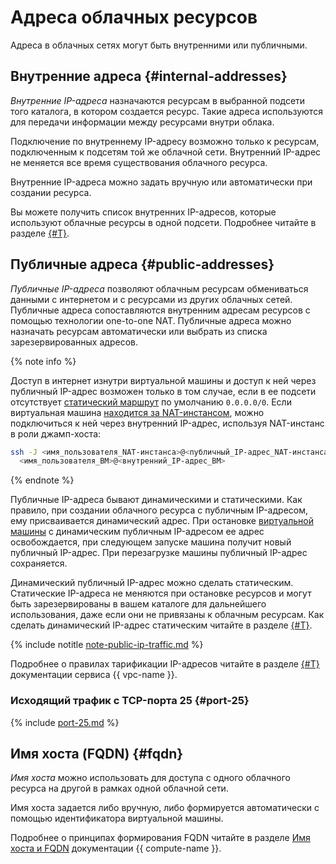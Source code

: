 # Адреса облачных ресурсов

Адреса в облачных сетях могут быть внутренними или публичными.

## Внутренние адреса {#internal-addresses}

_Внутренние IP-адреса_ назначаются ресурсам в выбранной подсети того каталога, в котором создается ресурс. Такие адреса используются для передачи информации между ресурсами внутри облака.

Подключение по внутреннему IP-адресу возможно только к ресурсам, подключенным к подсетям той же облачной сети. Внутренний IP-адрес не меняется все время существования облачного ресурса.

Внутренние IP-адреса можно задать вручную или автоматически при создании ресурса.

Вы можете получить список внутренних IP-адресов, которые используют облачные ресурсы в одной подсети. Подробнее читайте в разделе [{#T}](../operations/subnet-used-addresses.md).

## Публичные адреса {#public-addresses}

_Публичные IP-адреса_ позволяют облачным ресурсам обмениваться данными с интернетом и с ресурсами из других облачных сетей. Публичные адреса сопоставляются внутренним адресам ресурсов с помощью технологии one-to-one NAT. Публичные адреса можно назначать ресурсам автоматически или выбрать из списка зарезервированных адресов.

{% note info %}

Доступ в интернет изнутри виртуальной машины и доступ к ней через публичный IP-адрес возможен только в том случае, если в ее подсети отсутствует [статический маршрут](./static-routes.md) по умолчанию `0.0.0.0/0`. Если виртуальная машина [находится за NAT-инстансом](../../tutorials/routing/nat-instance.md), можно подключиться к ней через внутренний IP-адрес, используя NAT-инстанс в роли джамп-хоста:

```bash
ssh -J <имя_пользователя_NAT-инстанса>@<публичный_IP-адрес_NAT-инстанса> \
  <имя_пользователя_ВМ>@<внутренний_IP-адрес_ВМ>
```

{% endnote %}

Публичные IP-адреса бывают динамическими и статическими. Как правило, при создании облачного ресурса с публичным IP-адресом, ему присваивается динамический адрес. При остановке [виртуальной машины](../../glossary/vm.md) с динамическим публичным IP-адресом ее адрес освобождается, при следующем запуске машина получит новый публичный IP-адрес. При перезагрузке машины публичный IP-адрес сохраняется.

Динамический публичный IP-адрес можно сделать статическим. Статические IP-адреса не меняются при остановке ресурсов и могут быть зарезервированы в вашем каталоге для дальнейшего использования, даже если они не привязаны к облачным ресурсам. Как сделать динамический IP-адрес статическим читайте в разделе [{#T}](../../compute/operations/vm-control/vm-set-static-ip.md).

{% include notitle [note-public-ip-traffic.md](../../_includes/pricing/note-public-ip-traffic.md) %}


Подробнее о правилах тарификации IP-адресов читайте в разделе [{#T}](../pricing.md#prices-public-ip) документации сервиса {{ vpc-name }}.


### Исходящий трафик с TCP-порта 25 {#port-25}

{% include [port-25.md](../../_includes/vpc/port-25.md) %}

## Имя хоста (FQDN) {#fqdn}

_Имя хоста_ можно использовать для доступа с одного облачного ресурса на другой в рамках одной облачной сети.

Имя хоста задается либо вручную, либо формируется автоматически с помощью идентификатора виртуальной машины.

Подробнее о принципах формирования FQDN читайте в разделе [Имя хоста и FQDN](../../compute/concepts/network.md#hostname) документации {{ compute-name }}.
